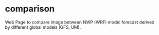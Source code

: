 # comparison
Web Page to compare image between NWP (WRF) model forecast derived by different global models (GFS, UM).

